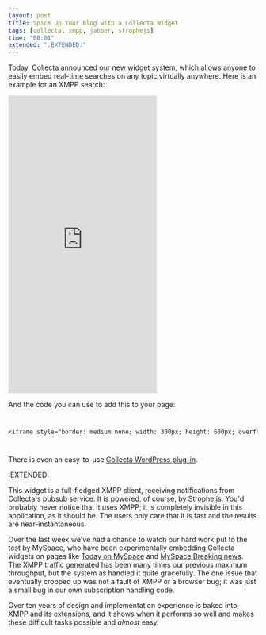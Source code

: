 ```yaml
---
layout: post
title: Spice Up Your Blog with a Collecta Widget
tags: [collecta, xmpp, jabber, strophejs]
time: "00:01"
extended: ":EXTENDED:"
---
```


Today, [Collecta](http://collecta.com) announced our new [widget
system](http://widget.collecta.com), which allows anyone to easily
embed real-time searches on any topic virtually anywhere. Here is an
example for an XMPP search:

<iframe style="border: medium none; width: 300px; height: 600px; overflow: hidden;" src="http://widget.collecta.com/widget.html?query=XMPP&amp;alias=&amp;headerimg=http%3A%2F%2Fmetajack.im%2Fimages%2Fxmpp-horiz.png&amp;stylesheet=http%3A%2F%2Fmetajack.im%2Fmisc%2Fxmpp_widget.css&amp;delay=" id="widgetframe" frameborder="0" scrolling="no"></iframe>

And the code you can use to add this to your page:

<code>
<pre name='code' class='html'>
&lt;iframe style="border: medium none; width: 300px; height: 600px; overflow: hidden;" src="http://widget.collecta.com/widget.html?query=XMPP&amp;alias=&amp;headerimg=http%3A%2F%2Fmetajack.im%2Fimages%2Fxmpp-horiz.png&amp;stylesheet=http%3A%2F%2Fmetajack.im%2Fmisc%2Fxmpp_widget.css&amp;delay=" id="widgetframe" frameborder="0" scrolling="no">&lt;/iframe>
</pre>
</code>

There is even an easy-to-use [Collecta WordPress
plug-in](http://wordpress.org/extend/plugins/collecta-search/installation/).

:EXTENDED:

This widget is a full-fledged XMPP client, receiving notifications
from Collecta's pubsub service. It is powered, of course, by
[Strophe.js](http://code.stanziq.com). You'd probably never notice
that it uses XMPP; it is completely invisible in this application, as
it should be. The users only care that it is fast and the results are
near-instantaneous.

Over the last week we've had a chance to watch our hard work put to
the test by MySpace, who have been experimentally embedding Collecta
widgets on pages like [Today on
MySpace](http://myspace.com/todayonmyspace) and [MySpace Breaking
news](http://myspace.com/breakingnews). The XMPP traffic generated has
been many times our previous maximum throughput, but the system as
handled it quite gracefully. The one issue that eventually cropped up
was not a fault of XMPP or a browser bug; it was just a small bug in
our own subscription handling code.

Over ten years of design and implementation experience is baked into
XMPP and its extensions, and it shows when it performs so well and
makes these difficult tasks possible and *almost* easy.
